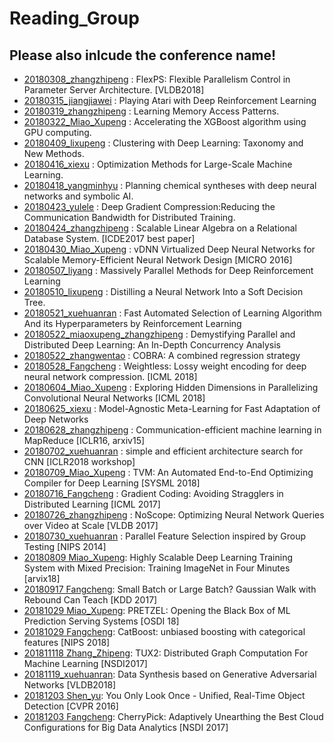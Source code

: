 # Reading_Group
## Please also inlcude the conference name!
* [20180308_zhangzhipeng](https://github.com/DMALab/Reading_Group/blob/master/slides/20180308_Zhipeng_FlexPS.pptx) : FlexPS: Flexible Parallelism Control in Parameter Server
  Architecture. [VLDB2018]
* [20180315_jiangjiawei](https://github.com/DMALab/Reading_Group/blob/master/slides/20180315_Jiawei_DQN.pptx) : Playing Atari with Deep Reinforcement Learning 
* [20180319_zhangzhipeng](https://github.com/DMALab/Reading_Group/blob/master/slides/20180319_Zhipeng_LearnMemoryAccessPattern.pptx) : Learning Memory Access Patterns.
* [20180322_Miao_Xupeng](https://github.com/DMALab/Reading_Group/blob/master/slides/20180322_miaoxupeng_AccelerateXgboostOnGPU.pdf) : Accelerating the XGBoost algorithm using GPU computing.
* [20180409_lixupeng](https://github.com/DMALab/Reading_Group/blob/master/slides/20180409_Xupeng_clusteringNN.pptx) : Clustering with Deep Learning: Taxonomy and New Methods.
* [20180416_xiexu](https://github.com/DMALab/Reading_Group/blob/master/slides/20180416_Xu_sgd.pptx) : Optimization Methods for Large-Scale Machine Learning.
* [20180418_yangminhyu](https://github.com/DMALab/Reading_Group/blob/master/slides/20180418_MingYu.pptx) : Planning chemical syntheses with deep neural networks and symbolic AI.
* [20180423_yulele](https://github.com/DMALab/Reading_Group/blob/master/slides/20180423_Lele_DGC.pptx) : 
  Deep Gradient Compression:Reducing the Communication Bandwidth for Distributed Training.
* [20180424_zhangzhipeng](https://github.com/DMALab/Reading_Group/blob/master/slides/20180424_Zhipeng_SLAonRDB.pptx) : Scalable Linear Algebra on a Relational Database System. [ICDE2017 best paper]
* [20180430_Miao_Xupeng](https://github.com/DMALab/Reading_Group/blob/master/slides/20180430_Miaoxupeng.pdf) : vDNN Virtualized Deep Neural Networks for Scalable Memory-Efficient Neural Network Design [MICRO 2016]
* [20180507_liyang](https://github.com/DMALab/Reading_Group/blob/master/slides/20180507_Liyang_Gorila.pdf) : Massively Parallel Methods for Deep Reinforcement Learning
* [20180510_lixupeng](https://github.com/DMALab/Reading_Group/blob/master/slides/20180510_Li_Xupeng_distillation.pptx) : Distilling a Neural Network Into a Soft Decision Tree.
* [20180521_xuehuanran](https://github.com/DMALab/Reading_Group/blob/master/slides/20180521_Huanran.pptx) : Fast Automated Selection of Learning Algorithm And its Hyperparameters by Reinforcement Learning
* [20180522_miaoxupeng_zhangzhipeng](https://github.com/DMALab/Reading_Group/blob/master/slides/20180522_Miao_Xupeng_Zhang_Zhipeng_distdl.pptx) : Demystifying Parallel and Distributed Deep Learning: An In-Depth Concurrency Analysis 
* [20180522_zhangwentao](https://github.com/DMALab/Reading_Group/blob/master/slides/20180524_Zhang_wentao.pptx) : COBRA: A combined regression strategy
* [20180528_Fangcheng](https://github.com/DMALab/Reading_Group/blob/master/slides/20180528_Fangcheng_Weightless.pptx) : Weightless: Lossy weight encoding for deep neural network compression. [ICML 2018]
* [20180604_Miao_Xupeng](https://github.com/DMALab/Reading_Group/blob/master/slides/20180604_Miao_Xupeng.pptx) : Exploring Hidden Dimensions in Parallelizing Convolutional Neural Networks  [ICML 2018]
* [20180625_xiexu](https://github.com/DMALab/Reading_Group/blob/master/slides/20180625_Xiexu.pptx) : Model-Agnostic Meta-Learning for Fast Adaptation of Deep Networks
* [20180628_zhangzhipeng](https://github.com/DMALab/Reading_Group/blob/master/slides/20180628_Zhang_Zhipeng.pptx) : Communication-efficient machine learning in MapReduce [ICLR16, arxiv15]
* [20180702_xuehuanran](https://github.com/DMALab/Reading_Group/blob/master/slides/20180702_Huanran.pdf) : simple and efficient architecture search for CNN [ICLR2018 workshop]
* [20180709_Miao_Xupeng](https://github.com/DMALab/Reading_Group/blob/master/slides/20180709_Miao_Xupeng.pdf) : TVM: An Automated End-to-End Optimizing Compiler for Deep Learning [SYSML 2018]
* [20180716_Fangcheng](https://github.com/DMALab/Reading_Group/blob/master/slides/20180716_Fangcheng.pptx) : Gradient Coding: Avoiding Stragglers in Distributed Learning [ICML 2017]
* [20180726_zhangzhipeng](https://github.com/DMALab/Reading_Group/blob/master/slides/20180726_zhangzhipeng.pdf) : NoScope: Optimizing Neural Network Queries over Video at Scale [VLDB 2017]
* [20180730_xuehuanran](https://github.com/DMALab/Reading_Group/blob/master/slides/20180730_Huanran.pptx) : Parallel Feature Selection inspired by Group Testing [NIPS 2014]
* [20180809 Miao_Xupeng](https://github.com/DMALab/Reading_Group/blob/master/slides/20180809_Miao_Xupeng.pdf): Highly Scalable Deep Learning Training System with Mixed Precision: Training ImageNet in Four Minutes [arvix18]
* [20180917 Fangcheng](https://github.com/DMALab/Reading_Group/blob/master/slides/20180917_Fangcheng.pdf): Small Batch or Large Batch? Gaussian Walk with Rebound Can Teach [KDD 2017]
* [20181029 Miao_Xupeng](https://github.com/DMALab/Reading_Group/blob/master/slides/20181029_Miao_Xupeng.pdf): PRETZEL: Opening the Black Box of ML Prediction Serving Systems [OSDI 18]
* [20181029 Fangcheng](https://github.com/DMALab/Reading_Group/blob/master/slides/20181029_Fangcheng.pdf): CatBoost: unbiased boosting with categorical features [NIPS 2018]
* [201811118 Zhang_Zhipeng](https://github.com/DMALab/Reading_Group/blob/master/slides/20181118_Zhang_Zhipeng.pdf): TUX2: Distributed Graph Computation For Machine Learning [NSDI2017]
* [20181119_xuehuanran](https://github.com/DMALab/Reading_Group/blob/master/slides/20181119_Huanran.pptx): Data Synthesis based on Generative Adversarial Networks [VLDB2018]
* [20181203 Shen_yu](https://github.com/DMALab/Reading_Group/blob/master/slides/20181203_Shen_Yu.pdf): You Only Look Once - Unified, Real-Time Object Detection [CVPR 2016]
* [20181203 Fangcheng](https://github.com/DMALab/Reading_Group/blob/master/slides/20181203_Fangcheng.pdf): CherryPick: Adaptively Unearthing the Best Cloud Configurations for Big Data Analytics [NSDI 2017]

